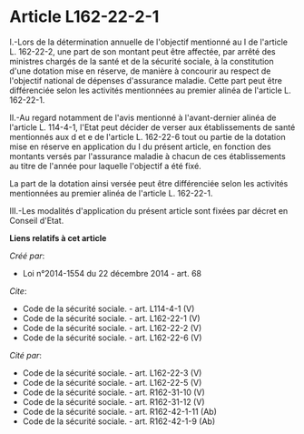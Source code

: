 # Article L162-22-2-1

I.-Lors de la détermination annuelle de l'objectif mentionné au I de l'article L. 162-22-2, une part de son montant peut être
affectée, par arrêté des ministres chargés de la santé et de la sécurité sociale, à la constitution d'une dotation mise en
réserve, de manière à concourir au respect de l'objectif national de dépenses d'assurance maladie. Cette part peut être
différenciée selon les activités mentionnées au premier alinéa de l'article L. 162-22-1. 

II.-Au regard notamment de l'avis mentionné à l'avant-dernier alinéa de l'article L. 114-4-1, l'Etat peut décider de verser
aux établissements de santé mentionnés aux d et e de l'article L. 162-22-6 tout ou partie de la dotation mise en réserve en
application du I du présent article, en fonction des montants versés par l'assurance maladie à chacun de ces établissements
au titre de l'année pour laquelle l'objectif a été fixé. 

La part de la dotation ainsi versée peut être différenciée selon les activités mentionnées au premier alinéa de l'article L.
162-22-1. 

III.-Les modalités d'application du présent article sont fixées par décret en Conseil d'Etat.

**Liens relatifs à cet article**

_Créé par_:

  - Loi n°2014-1554 du 22 décembre 2014 - art. 68

_Cite_:

  - Code de la sécurité sociale. - art. L114-4-1 (V)
  - Code de la sécurité sociale. - art. L162-22-1 (V)
  - Code de la sécurité sociale. - art. L162-22-2 (V)
  - Code de la sécurité sociale. - art. L162-22-6 (V)

_Cité par_:

  - Code de la sécurité sociale. - art. L162-22-3 (V)
  - Code de la sécurité sociale. - art. L162-22-5 (V)
  - Code de la sécurité sociale. - art. R162-31-10 (V)
  - Code de la sécurité sociale. - art. R162-31-12 (V)
  - Code de la sécurité sociale. - art. R162-42-1-11 (Ab)
  - Code de la sécurité sociale. - art. R162-42-1-9 (Ab)
